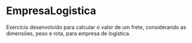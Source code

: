 # EmpresaLogistica
Exercício desenvolvido para calcular o valor de um frete, considerando as dimensões,  peso e rota, para empresa de logística.
